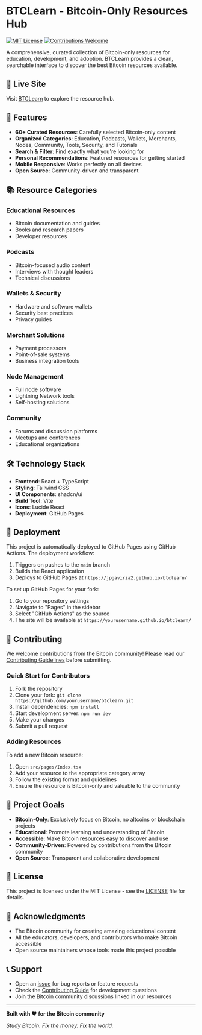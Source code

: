 
# BTCLearn - Bitcoin-Only Resources Hub

[![MIT License](https://img.shields.io/badge/License-MIT-yellow.svg)](LICENSE)
[![Contributions Welcome](https://img.shields.io/badge/contributions-welcome-brightgreen.svg)](CONTRIBUTING.md)

A comprehensive, curated collection of Bitcoin-only resources for education, development, and adoption. BTCLearn provides a clean, searchable interface to discover the best Bitcoin resources available.

## 🚀 Live Site

Visit [BTCLearn](https://jpgaviria2.github.io/btclearn) to explore the resource hub.

## 🎯 Features

- **60+ Curated Resources**: Carefully selected Bitcoin-only content
- **Organized Categories**: Education, Podcasts, Wallets, Merchants, Nodes, Community, Tools, Security, and Tutorials
- **Search & Filter**: Find exactly what you're looking for
- **Personal Recommendations**: Featured resources for getting started
- **Mobile Responsive**: Works perfectly on all devices
- **Open Source**: Community-driven and transparent

## 📚 Resource Categories

### Educational Resources
- Bitcoin documentation and guides
- Books and research papers
- Developer resources

### Podcasts
- Bitcoin-focused audio content
- Interviews with thought leaders
- Technical discussions

### Wallets & Security
- Hardware and software wallets
- Security best practices
- Privacy guides

### Merchant Solutions
- Payment processors
- Point-of-sale systems
- Business integration tools

### Node Management
- Full node software
- Lightning Network tools
- Self-hosting solutions

### Community
- Forums and discussion platforms
- Meetups and conferences
- Educational organizations

## 🛠 Technology Stack

- **Frontend**: React + TypeScript
- **Styling**: Tailwind CSS
- **UI Components**: shadcn/ui
- **Build Tool**: Vite
- **Icons**: Lucide React
- **Deployment**: GitHub Pages

## 🚀 Deployment

This project is automatically deployed to GitHub Pages using GitHub Actions. The deployment workflow:

1. Triggers on pushes to the `main` branch
2. Builds the React application
3. Deploys to GitHub Pages at `https://jpgaviria2.github.io/btclearn/`

To set up GitHub Pages for your fork:

1. Go to your repository settings
2. Navigate to "Pages" in the sidebar
3. Select "GitHub Actions" as the source
4. The site will be available at `https://yourusername.github.io/btclearn/`

## 🤝 Contributing

We welcome contributions from the Bitcoin community! Please read our [Contributing Guidelines](CONTRIBUTING.md) before submitting.

### Quick Start for Contributors

1. Fork the repository
2. Clone your fork: `git clone https://github.com/yourusername/btclearn.git`
3. Install dependencies: `npm install`
4. Start development server: `npm run dev`
5. Make your changes
6. Submit a pull request

### Adding Resources

To add a new Bitcoin resource:

1. Open `src/pages/Index.tsx`
2. Add your resource to the appropriate category array
3. Follow the existing format and guidelines
4. Ensure the resource is Bitcoin-only and valuable to the community

## 🎯 Project Goals

- **Bitcoin-Only**: Exclusively focus on Bitcoin, no altcoins or blockchain projects
- **Educational**: Promote learning and understanding of Bitcoin
- **Accessible**: Make Bitcoin resources easy to discover and use
- **Community-Driven**: Powered by contributions from the Bitcoin community
- **Open Source**: Transparent and collaborative development

## 📄 License

This project is licensed under the MIT License - see the [LICENSE](LICENSE) file for details.

## 🙏 Acknowledgments

- The Bitcoin community for creating amazing educational content
- All the educators, developers, and contributors who make Bitcoin accessible
- Open source maintainers whose tools made this project possible

## 📞 Support

- Open an [issue](https://github.com/jpgaviria2/btclearn/issues) for bug reports or feature requests
- Check the [Contributing Guide](CONTRIBUTING.md) for development questions
- Join the Bitcoin community discussions linked in our resources

---

**Built with ❤️ for the Bitcoin community**

*Study Bitcoin. Fix the money. Fix the world.*
